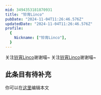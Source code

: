 ```yaml
---
mid: 3494353181870931
title: "铃宵Linco"
pubDate: "2024-11-04T11:26:46.576Z"
updatedDate: "2024-11-04T11:26:46.576Z"
profile:
  {
    Nickname: ["铃宵Linco"],
  }
---
```


关注[铃宵Linco](https://space.bilibili.com/3494353181870931)谢谢喵~ 关注[铃宵Linco](https://space.bilibili.com/3494353181870931)谢谢喵~

## 此条目有待补充
你可以在[这里](https://github.com/Yuhanawa/VTuber.ICU/edit/master/src/content/v/铃宵Linco/index.md)编辑本文
